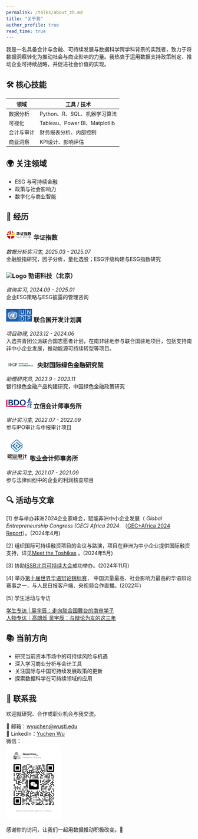 ```yaml
---
permalink: /talks/about_zh.md
title: "关于我"
author_profile: true
read_time: true
---
```


我是一名具备会计与金融、可持续发展与数据科学跨学科背景的实践者，致力于将数据洞察转化为推动社会与商业影响的力量。我热衷于运用数据支持政策制定、推动企业可持续战略，并促进社会价值的实现。  


## 🛠 核心技能

| 领域 | 工具 / 技术                     |
|------|-----------------------------|
| 数据分析 | Python、R、SQL、机器学习算法         |
| 可视化 | Tableau、Power BI、Matplotlib |
| 会计与审计 | 财务报表分析、内部控制                 |
| 商业洞察 | KPI设计、影响评估                  |

## 🌍 关注领域

- ESG 与可持续金融  
- 政策与社会影响力  
- 数字化与商业智能  

## 📌 经历
### <img src="/images/sino-security.png" width="70" alt="Logo">  **华证指数**  
_数据分析实习生, 2025.03 - 2025.07_  
金融股指研究，因子分析，量化选股；ESG评级构建与ESG指数研究

### <img src="/images/bova-ESG白.jpg" width="70" alt="Logo">  **勃诺科技（北京）** 
_咨询实习, 2024.09 - 2025.01_  
企业ESG策略与ESG披露的管理咨询

### <img src="/images/undp-logo.png" width="70" alt="Logo">  **联合国开发计划属**  
_项目助理, 2023.12 - 2024.06_  
入选共青团公派联合国志愿者计划，在南非驻地参与联合国驻地项目，包括支持南非中小企业发展，推动能源可持续转型等项目。

### <img src="/images/zhangfangxingLOGO.png" width="80" alt="Logo">  **央财国际绿色金融研究院**  
_助理研究员, 2023.9 - 2023.11_  
银行绿色金融产品构建研究，中国绿色金融政策研究    

### <img src="/images/bdo.png" width="70" alt="Logo">  **立信会计师事务所**  
_审计实习生, 2022.07 - 2022.09_  
参与IPO审计与中报审计项目

### <img src="/images/jingye.jpg" width="60" alt="Logo">  **敬业会计师事务所**  
_审计实习生, 2021.07 - 2021.09_  
参与法律纠纷中的企业的利润核查项目


## 🔍 活动与文章
[1] 参与举办非洲2024企业家峰会，赋能非洲中小企业发展（ _Global Entrepreneurship Congress (GEC) Africa 2024_.
（[GEC+Africa 2024 Report](https://www.22onsloane.co/gecafrica-2024-report/)）。(2024年4月)    

[2] 组织国际可持续融资项目的会议与路演，项目在非洲为中小企业提供国际融资支持，详见[Meet the Toshikas](https://www.undp.org/africa/meet-toshikas) 。(2024年5月)  

[3] 协助[ISSB北京可持续大会](https://www.ifrs.org/news-and-events/events/2024/november/highlights-from-beijing-international-sustainability-conference/)成功举办。(2024年11月)   

[4] 举办[第十届世界华语辩论锦标赛](https://mp.weixin.qq.com/s/VDLuD7pghgy1t7WtCf3NAw)， 中国流量最高、社会影响力最高的华语辩论赛事之一，与人民日报客户端、央视频合作直播。(2022年)   

[5] 学生活动与专访  

[学生专访 | 吴宇辰：走向联合国舞台的南审学子](https://mp.weixin.qq.com/s/vY6jVDhfsmoIzGf9U_isHA)  
[人物专访｜高朗烁 吴宇辰：与辩论为友的这三年](https://mp.weixin.qq.com/s/T60PZY9YNZS6aEcnD7bzhw)

## 📚 当前方向

- 研究当前资本市场中的可持续风险与机遇  
- 深入学习商业分析与会计工具
- 关注国际与中国可持续发展政策的更新
- 探索数据科学在可持续领域的应用  

## 💬 联系我

欢迎就研究、合作或职业机会与我交流。

📧 邮箱：wyuchen@wustl.edu  
🔗 LinkedIn：[Yuchen Wu](https://www.linkedin.com/in/yuchen-wu-washu/)  
微信：   
<img src="/images/wechat.jpg" width="150" alt="wechat QR code">

感谢你的访问，让我们一起用数据推动积极改变。🌱

